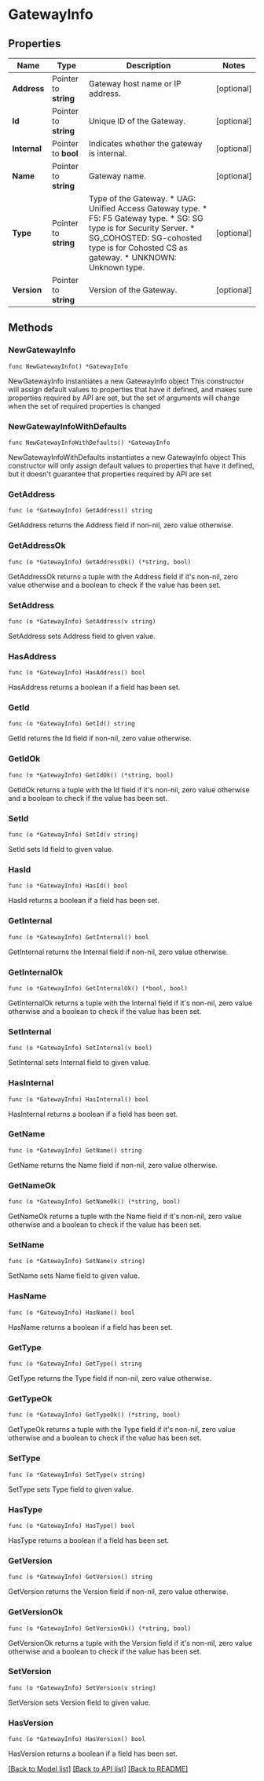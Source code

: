 # GatewayInfo

## Properties

Name | Type | Description | Notes
------------ | ------------- | ------------- | -------------
**Address** | Pointer to **string** | Gateway host name or IP address. | [optional] 
**Id** | Pointer to **string** | Unique ID of the Gateway. | [optional] 
**Internal** | Pointer to **bool** | Indicates whether the gateway is internal. | [optional] 
**Name** | Pointer to **string** | Gateway name. | [optional] 
**Type** | Pointer to **string** | Type of the Gateway. * UAG: Unified Access Gateway type. * F5: F5 Gateway type. * SG: SG type is for Security Server. * SG_COHOSTED: SG-cohosted type is for Cohosted CS as gateway. * UNKNOWN: Unknown type. | [optional] 
**Version** | Pointer to **string** | Version of the Gateway. | [optional] 

## Methods

### NewGatewayInfo

`func NewGatewayInfo() *GatewayInfo`

NewGatewayInfo instantiates a new GatewayInfo object
This constructor will assign default values to properties that have it defined,
and makes sure properties required by API are set, but the set of arguments
will change when the set of required properties is changed

### NewGatewayInfoWithDefaults

`func NewGatewayInfoWithDefaults() *GatewayInfo`

NewGatewayInfoWithDefaults instantiates a new GatewayInfo object
This constructor will only assign default values to properties that have it defined,
but it doesn't guarantee that properties required by API are set

### GetAddress

`func (o *GatewayInfo) GetAddress() string`

GetAddress returns the Address field if non-nil, zero value otherwise.

### GetAddressOk

`func (o *GatewayInfo) GetAddressOk() (*string, bool)`

GetAddressOk returns a tuple with the Address field if it's non-nil, zero value otherwise
and a boolean to check if the value has been set.

### SetAddress

`func (o *GatewayInfo) SetAddress(v string)`

SetAddress sets Address field to given value.

### HasAddress

`func (o *GatewayInfo) HasAddress() bool`

HasAddress returns a boolean if a field has been set.

### GetId

`func (o *GatewayInfo) GetId() string`

GetId returns the Id field if non-nil, zero value otherwise.

### GetIdOk

`func (o *GatewayInfo) GetIdOk() (*string, bool)`

GetIdOk returns a tuple with the Id field if it's non-nil, zero value otherwise
and a boolean to check if the value has been set.

### SetId

`func (o *GatewayInfo) SetId(v string)`

SetId sets Id field to given value.

### HasId

`func (o *GatewayInfo) HasId() bool`

HasId returns a boolean if a field has been set.

### GetInternal

`func (o *GatewayInfo) GetInternal() bool`

GetInternal returns the Internal field if non-nil, zero value otherwise.

### GetInternalOk

`func (o *GatewayInfo) GetInternalOk() (*bool, bool)`

GetInternalOk returns a tuple with the Internal field if it's non-nil, zero value otherwise
and a boolean to check if the value has been set.

### SetInternal

`func (o *GatewayInfo) SetInternal(v bool)`

SetInternal sets Internal field to given value.

### HasInternal

`func (o *GatewayInfo) HasInternal() bool`

HasInternal returns a boolean if a field has been set.

### GetName

`func (o *GatewayInfo) GetName() string`

GetName returns the Name field if non-nil, zero value otherwise.

### GetNameOk

`func (o *GatewayInfo) GetNameOk() (*string, bool)`

GetNameOk returns a tuple with the Name field if it's non-nil, zero value otherwise
and a boolean to check if the value has been set.

### SetName

`func (o *GatewayInfo) SetName(v string)`

SetName sets Name field to given value.

### HasName

`func (o *GatewayInfo) HasName() bool`

HasName returns a boolean if a field has been set.

### GetType

`func (o *GatewayInfo) GetType() string`

GetType returns the Type field if non-nil, zero value otherwise.

### GetTypeOk

`func (o *GatewayInfo) GetTypeOk() (*string, bool)`

GetTypeOk returns a tuple with the Type field if it's non-nil, zero value otherwise
and a boolean to check if the value has been set.

### SetType

`func (o *GatewayInfo) SetType(v string)`

SetType sets Type field to given value.

### HasType

`func (o *GatewayInfo) HasType() bool`

HasType returns a boolean if a field has been set.

### GetVersion

`func (o *GatewayInfo) GetVersion() string`

GetVersion returns the Version field if non-nil, zero value otherwise.

### GetVersionOk

`func (o *GatewayInfo) GetVersionOk() (*string, bool)`

GetVersionOk returns a tuple with the Version field if it's non-nil, zero value otherwise
and a boolean to check if the value has been set.

### SetVersion

`func (o *GatewayInfo) SetVersion(v string)`

SetVersion sets Version field to given value.

### HasVersion

`func (o *GatewayInfo) HasVersion() bool`

HasVersion returns a boolean if a field has been set.


[[Back to Model list]](../README.md#documentation-for-models) [[Back to API list]](../README.md#documentation-for-api-endpoints) [[Back to README]](../README.md)


